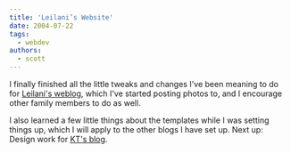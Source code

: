 ```yaml
---
title: 'Leilani’s Website'
date: 2004-07-22
tags:
  - webdev
authors:
  - scott
---
```


I finally finished all the little tweaks and changes I've been meaning to do for [Leilani's weblog](http://leilani.spaceninja.com/blog/), which I've started posting photos to, and I encourage other family members to do as well.

I also learned a few little things about the templates while I was setting things up, which I will apply to the other blogs I have set up. Next up: Design work for [KT's blog](http://kt.spaceninja.com/).
